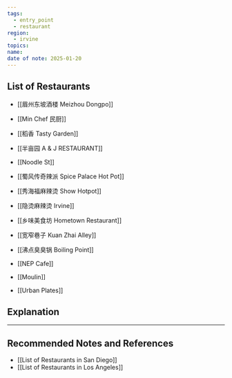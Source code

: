 ```yaml
---
tags:
  - entry_point
  - restaurant
region:
  - irvine
topics: 
name: 
date of note: 2025-01-20
---
```


## List of Restaurants

- [[眉州东坡酒楼 Meizhou Dongpo]]
- [[Min Chef 民厨]]

- [[稻香 Tasty Garden]]

- [[半亩园 A & J RESTAURANT]]

- [[Noodle St]]

- [[蜀风传奇辣派 Spice Palace Hot Pot]]
- [[秀海福麻辣烫 Show Hotpot]]
- [[隐烫麻辣烫 Irvine]]
- [[乡味美食坊 Hometown Restaurant]]
- [[宽窄巷子 Kuan Zhai Alley]]
- [[沸点臭臭锅 Boiling Point]]

- [[NEP Cafe]]
- [[Moulin]]
- [[Urban Plates]]


## Explanation





-----------
##  Recommended Notes and References

- [[List of Restaurants in San Diego]]
- [[List of Restaurants in Los Angeles]]